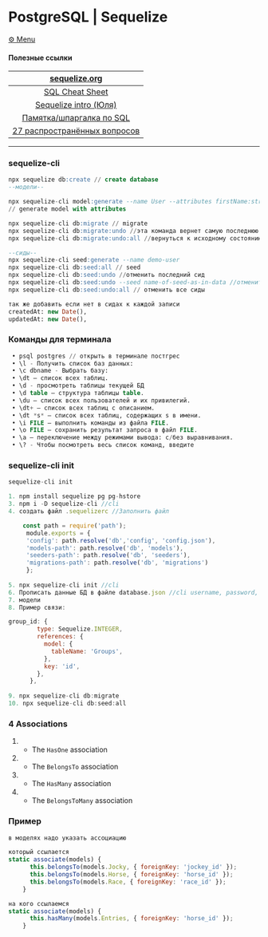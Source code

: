 # PostgreSQL | Sequelize

[⚙️ Menu](README.md)

#### Полезные ссылки
| [sequelize.org](https://sequelize.org/docs/v6/core-concepts/assocs/) |
| :------------------:|
| [SQL Cheat Sheet](https://www.sqltutorial.org/sql-cheat-sheet/) |
| [Sequelize intro (Юля)](https://github.com/jtarasova/sequelize_intro) |
| [Памятка/шпаргалка по SQL](https://habr.com/ru/articles/564390/) |
| [27 распространённых вопросов](https://tproger.ru/articles/sql-interview-questions/) |

---

### sequelize-cli

```SQL
npx sequelize db:create // create database
--модели--

npx sequelize-cli model:generate --name User --attributes firstName:string,lastName:string,email:string
// generate model with attributes 

npx sequelize-cli db:migrate // migrate
npx sequelize-cli db:migrate:undo //эта команда вернет самую последнюю миграцию
npx sequelize-cli db:migrate:undo:all //вернуться к исходному состоянию, отменив все миграции

--сиды--
npx sequelize-cli seed:generate --name demo-user
npx sequelize-cli db:seed:all // seed
npx sequelize-cli db:seed:undo //отменить последний сид
npx sequelize-cli db:seed:undo --seed name-of-seed-as-in-data //отменить определенный сид
npx sequelize-cli db:seed:undo:all // отменить все сиды

так же добавить если нет в сидах к каждой записи
createdAt: new Date(),
updatedAt: new Date(),
```

### Команды для терминала
```SQL
 • psql postgres // открыть в терминале постгрес
 • \l - Получить список баз данных:
 • \c dbname - Выбрать базу:
 • \dt — список всех таблиц.
 • \d - просмотреть таблицы текущей БД
 • \d table — структура таблицы table.
 • \du — список всех пользователей и их привилегий.
 • \dt+ — список всех таблиц с описанием.
 • \dt *s* — список всех таблиц, содержащих s в имени.
 • \i FILE — выполнить команды из файла FILE.
 • \o FILE — сохранить результат запроса в файл FILE.
 • \a — переключение между режимами вывода: с/без выравнивания.
 • \? - Чтобы посмотреть весь список команд, введите
```

### sequelize-cli init 

```js
sequelize-cli init 

1. npm install sequelize pg pg-hstore
3. npm i -D sequelize-cli //cli
4. создать файл .sequelizerc //Заполнить файл

	const path = require('path');
	 module.exports = {
	 'config': path.resolve('db','config', 'config.json'),
	 'models-path': path.resolve('db', 'models'),
	 'seeders-path': path.resolve('db', 'seeders'),
	 'migrations-path': path.resolve('db', 'migrations')
	 };
	 
5. npx sequelize-cli init //cli
6. Прописать данные БД в файле database.json //cli username, password, database, dialect
7. модели
8. Пример связи:

group_id: {
        type: Sequelize.INTEGER,
        references: {
          model: {
            tableName: 'Groups',
          },
          key: 'id',
        },
      },
      
9. npx sequelize-cli db:migrate
10. npx sequelize-cli db:seed:all
```

### 4 Associations

1. - The `HasOne` association
2. - The `BelongsTo` association
3. - The `HasMany` association
4. - The `BelongsToMany` association

### Пример

```js
в моделях надо указать ассоциацию 

который ссылается
static associate(models) {
      this.belongsTo(models.Jocky, { foreignKey: 'jockey_id' });
      this.belongsTo(models.Horse, { foreignKey: 'horse_id' });
      this.belongsTo(models.Race, { foreignKey: 'race_id' });
    }

на кого ссылаемся
static associate(models) {
      this.hasMany(models.Entries, { foreignKey: 'horse_id' });
    }
```
